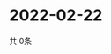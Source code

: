 # 2022-02-22
  共 0条

  <!-- BEGIN -->
  <!-- 最后更新时间Tue Feb 22 2022 17:07:30 GMT+0000 (Coordinated Universal Time) -->
  
  <!-- END -->
  
  